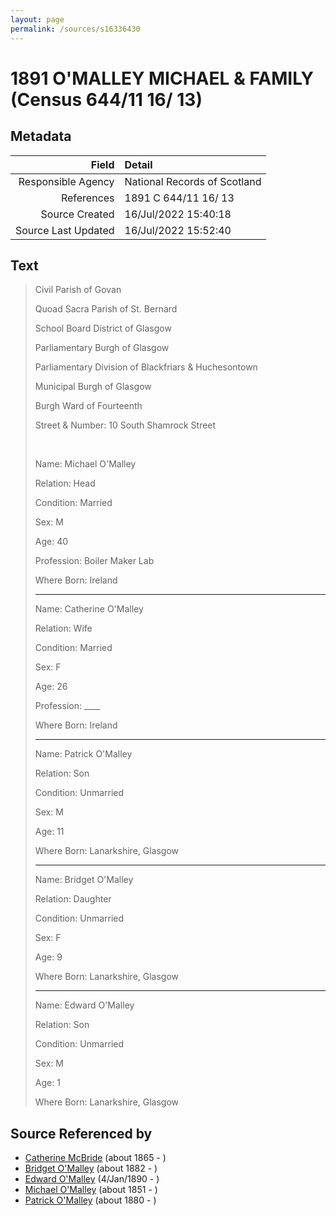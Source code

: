```yaml
---
layout: page
permalink: /sources/s16336430
---
```


# 1891 O'MALLEY MICHAEL & FAMILY (Census 644/11 16/ 13)

## Metadata

Field | Detail
---:|:---
Responsible Agency | National Records of Scotland
References | 1891 C 644/11 16/ 13
Source Created | 16/Jul/2022 15:40:18
Source Last Updated | 16/Jul/2022 15:52:40

## Text

> Civil Parish of Govan
>
> Quoad Sacra Parish of St. Bernard
>
> School Board District of Glasgow
>
> Parliamentary Burgh of Glasgow
>
> Parliamentary Division of Blackfriars & Huchesontown
>
> Municipal Burgh of Glasgow
>
> Burgh Ward of Fourteenth
>
> Street & Number: 10 South Shamrock Street
>
> <br/>
>
> Name: Michael O'Malley
>
> Relation: Head
>
> Condition: Married
>
> Sex: M
>
> Age: 40
>
> Profession: Boiler Maker Lab
>
> Where Born: Ireland
>
> ---
>
> Name: Catherine O'Malley
>
> Relation: Wife
>
> Condition: Married
>
> Sex: F
>
> Age: 26
>
> Profession: ____
>
> Where Born: Ireland
>
> ---
>
> Name: Patrick O'Malley
>
> Relation: Son
>
> Condition: Unmarried
>
> Sex: M
>
> Age: 11
>
> Where Born: Lanarkshire, Glasgow
>
> ----
>
> Name: Bridget O'Malley
>
> Relation: Daughter
>
> Condition: Unmarried
>
> Sex: F
>
> Age: 9
>
> Where Born: Lanarkshire, Glasgow
>
> ---
>
> Name: Edward O'Malley
>
> Relation: Son
>
> Condition: Unmarried
>
> Sex: M
>
> Age: 1
>
> Where Born: Lanarkshire, Glasgow
>

## Source Referenced by

* [Catherine McBride](../people/@24941331@-catherine-mcbride-b1865-d.md) (about 1865 - )
* [Bridget O'Malley](../people/@26923306@-bridget-o'malley-b1882-d.md) (about 1882 - )
* [Edward O'Malley](../people/@76741424@-edward-o'malley-b1890-1-4-d.md) (4/Jan/1890 - )
* [Michael O'Malley](../people/@34933754@-michael-o'malley-b1851-d.md) (about 1851 - )
* [Patrick O'Malley](../people/@39412375@-patrick-o'malley-b1880-d.md) (about 1880 - )
